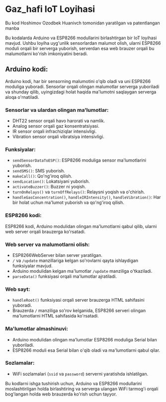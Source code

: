
# Gaz_hafi IoT Loyihasi

Bu kod Hoshimov Ozodbek Huanivch tomonidan yaratilgan va patentlangan manba

Bu kodalarda Arduino va ESP8266 modullarini birlashtirgan bir IoT loyihasi mavjud. Ushbu loyiha uyg'unlik sensorlardan malumot olish, ularni ESP8266 moduli orqali bir serverga yuborish, serverdan esa web brauzer orqali bu malumotlarni ko'rish imkoniyatini beradi.

## Arduino kodi:

Arduino kodi, har bir sensorning malumotini o'qib oladi va uni ESP8266 moduliga yuboradi. Sensorlar orqali olingan malumotlar serverga yuboriladi va shunday qilib, uyingizdagi holat haqida ma'lumotni saqlaygan serverga aloqa o'rnatiladi.

### Sensorlar va ulardan olingan ma'lumotlar:

- DHT22 sensor orqali havo harorati va namlik.
- Analog sensor orqali gaz konsentratsiyasi.
- IR sensor orqali infrachiziqlar intensivligi.
- Vibration sensor orqali vibratsiya intensivligi.

### Funksiyalar:

- `sendSensorDataToESP()`: ESP8266 moduliga sensor ma'lumotlarini yuborish.
- `sendSMS()`: SMS yuborish.
- `makeCall()`: Qo'ng'iroq qilish.
- `sendLocation()`: Lokatsiyani yuborish.
- `activateBuzzer()`: Buzzer ni yoqish.
- `turnOnRelays()` va `turnOffRelays()`: Relaysni yoqish va o'chirish.
- `handleGasConcentration()`, `handleIRIntensity()`, `handleVibration()`: Har bir holat uchun ma'lumot yuborish va qo'ng'iroq qilish.

### ESP8266 kodi:

ESP8266 kodi, Arduino modulidan olingan ma'lumotlarni qabul qilib, ularni web server orqali brauzerga ko'rsatadi.

### Web server va malumotlarni olish:

- ESP8266WebServer bilan server yaratilgan.
- `/` va `/update` manzillariga kelgan so'rovlarni qayta ishlaydigan funksiyalar mavjud.
- Arduino modulidan kelgan ma'lumotlar `/update` manziliga o'tkaziladi.
- `parseData()` funksiyasi orqali ma'lumotlar ajratiladi.

### Web sayt:

- `handleRoot()` funksiyasi orqali server brauzerga HTML sahifasini yuboradi.
- Brauzerda `/` manziliga so'rov kelganida, ESP8266 serveri olingan ma'lumotlarni HTML sahifasida ko'rsatadi.

### Ma'lumotlar almashinuvi:

- Arduino modulidan olingan ma'lumotlar ESP8266 moduliga Serial bilan yuboriladi.
- ESP8266 moduli esa Serial bilan o'qib oladi va ma'lumotlarni qabul qilar.

### Sozlamalar:

- WiFi sozlamalari (`ssid` va `password`) serverni yaratishda ishlatilgan.

Bu kodlarni ishga tushirish uchun, Arduino va ESP8266 modullarini moslashtirilgan holda birlashtiring va serverga ulangan WiFi tarmog'i orqali bog'langan holda web brauzerda ko'rish uchun tayyor.